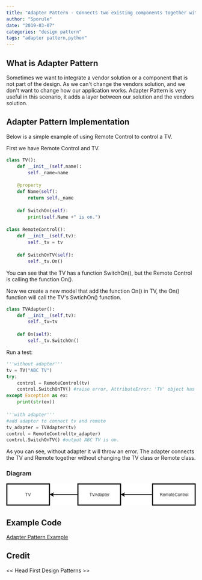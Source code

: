 ```yaml
---
title: "Adapter Pattern - Connects two existing components together without touching them"
author: "Sporule"
date: "2019-03-07"
categories: "design pattern"
tags: "adapter pattern,python"
---
```


## What is Adapter Pattern

Sometimes we want to integrate a vendor solution or a component that is not part of the design. As we can't change the vendors solution, and we don't want to change how our application works. Adapter Pattern is very useful in this scenario, it adds a layer between our solution and the vendors solution. 

## Adapter Pattern Implementation

Below is a simple example of using Remote Control to control a TV.

First we have Remote Control and TV.

```python
class TV():
    def __init__(self,name):
        self._name=name
        
    @property
    def Name(self):
        return self._name
    
    def SwitchOn(self):
        print(self.Name +" is on.")

class RemoteControl():
    def __init__(self,tv):
        self._tv = tv
    
    def SwitchOnTV(self):
        self._tv.On()
```

You can see that the TV has a function SwitchOn(), but the Remote Control is calling the function On().

Now we create a new model that add the function On() in TV, the On() function will call the TV's SwtichOn() function.

```python
class TVAdapter():
    def __init__(self,tv):
        self._tv=tv
    
    def On(self):
        self._tv.SwitchOn()
```

Run a test:

```python
'''without adapter'''
tv = TV("ABC TV")
try:
    control = RemoteControl(tv)
    control.SwitchOnTV() #raise error, AttributeError: 'TV' object has no attribute 'On'
except Exception as ex:
    print(str(ex)) 

'''with adapter'''
#add adapter to connect tv and remote
tv_adapter = TVAdapter(tv)
control = RemoteControl(tv_adapter)
control.SwitchOnTV() #output ABC TV is on.
```

As you can see, without adapter it will throw an error. The adapter connects the TV and Remote together without changing the TV class or Remote class.

### Diagram

![AdapterPattern](https://raw.githubusercontent.com/Hao-Luo/DesignPattern/master/AdapterPattern/AdapterPattern.png)

## Example Code

[Adapter Pattern Example](https://github.com/Hao-Luo/DesignPattern/tree/master/AdapterPattern)

## Credit

<< Head First Design Patterns >>
